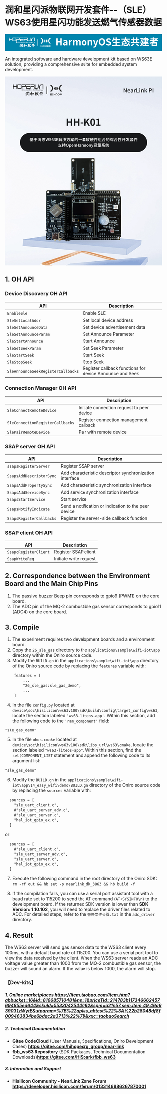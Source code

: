 # 润和星闪派物联网开发套件--（SLE）WS63使用星闪功能发送燃气传感器数据

![hihope_illustration](../../Image/hihope_illustration.png)

An integrated software and hardware development kit based on WS63E solution, providing a comprehensive suite for embedded system development.

![wifi_iot](../../Image/HH-K01.png)

## 1. OH API

### Device Discovery OH API

| API                                | Description                                              |
| ---------------------------------- | -------------------------------------------------------- |
| `EnableSle`                        | Enable SLE                                               |
| `SleSetLocalAddr`                  | Set local device address                                 |
| `SleSetAnnounceData`               | Set device advertisement data                            |
| `SleSetAnnounceParam`              | Set Announce Parameter                                   |
| `SleStartAnnounce`                 | Start Announce                                           |
| `SleSetSeekParam`                  | Set Seek Parameter                                       |
| `SleStartSeek`                     | Start Seek                                               |
| `SleStopSeek`                      | Stop Seek                                                |
| `SleAnnounceSeekRegisterCallbacks` | Register callback functions for device Announce and Seek |

### Connection Manager OH API

| API                              | Description                                |
| -------------------------------- | ------------------------------------------ |
| `SleConnectRemoteDevice`         | Initiate connection request to peer device |
| `SleConnectionRegisterCallbacks` | Register connection management callback    |
| `SlePairRemoteDevice`            | Pair with remote device                    |

### SSAP server OH API

| API                      | Description                                             |
| ------------------------ | ------------------------------------------------------- |
| `ssapsRegisterServer`    | Register SSAP server                                    |
| `SsapsAddDescriptorSync` | Add characteristic descriptor synchronization interface |
| `SsapsAddPropertySync`   | Add characteristic synchronization interface            |
| `SsapsAddServiceSync`    | Add service synchronization interface                   |
| `SsapsStartService`      | Start service                                           |
| `SsapsNotifyIndicate`    | Send a notification or indication to the peer device    |
| `SsapsRegisterCallbacks` | Register the server-side callback function              |

### SSAP client OH API

| API                   | Description            |
| --------------------- | ---------------------- |
| `SsapcRegisterClient` | Register SSAP client   |
| `SsapWriteReq`        | Initiate write request |


## 2. Correspondence between the Environment Board and the Main Chip Pins
1. The passive buzzer Beep pin corresponds to gpio9 (PWM1) on the core board.
1. The ADC pin of the MQ-2 combustible gas sensor corresponds to gpio11 (ADC4) on the core board.

## 3. **Compile**

1. The experiment requires two development boards and a environment board.
2. Copy the `26_sle_gas` directory to the `applications\sample\wifi-iot\app` directory within the Oniro source code.
3. Modify the `BUILD.gn` in the `applications\sample\wifi-iot\app` directory of the Oniro source code by replacing the `features` variable with:

```
    features = [
        ...
        "26_sle_gas:sle_gas_demo",
        ...
    ]
```
4. In the file `config.py` located at `device\soc\hisilicon\ws63v100\sdk\build\config\target_config\ws63`, locate the section labeled `'ws63-liteos-app'`. Within this section, add the following code to the `'ram_component'` field:
```
"sle_gas_demo"
```

5. In the file `ohos.cmake` located at `device\soc\hisilicon\ws63v100\sdk\libs_url\ws63\cmake`, locate the section labeled `"ws63-liteos-app"`. Within this section, find the `set(COMPONENT_LIST` statement and append the following code to its argument list:
```
"sle_gas_demo"
```
6. Modify the `BUILD.gn` in the `applications\sample\wifi-iot\app\14_easy_wifi\demo\BUILD.gn` directory of the Oniro source code by replacing the `sources` variable with:

```
  sources = [ 
    "sle_uart_client.c",
    #"sle_uart_server_adv.c",
    #"sle_uart_server.c",
    "hal_iot_gpio_ex.c",
  ]
```
or
```
  sources = [ 
    #"sle_uart_client.c",
    "sle_uart_server_adv.c",
    "sle_uart_server.c",
    "hal_iot_gpio_ex.c",
  ]
```

7. Execute the following command in the root directory of the Oniro SDK: `rm -rf out && hb set -p nearlink_dk_3863 && hb build -f`

8. If the compilation fails, you can use a serial port assistant tool with a baud rate set to 115200 to send the AT command (`AT+SYSINFO\n`) to the development board. If the returned SDK version is lower than **SDK Version: 1.10.102**, you will need to replace the driver files related to ADC. For detailed steps, refer to the `替换文件步骤.txt` in the `adc_driver` directory.

## 4. Result
The WS63 server will send gas sensor data to the WS63 client every 100ms, with a default baud rate of 115200. You can use a serial port tool to view the data received by the client. When the WS63 server reads an ADC voltage value greater than 1000 from the MQ-2 combustible gas sensor, the buzzer will sound an alarm. If the value is below 1000, the alarm will stop.

### 【Dev-kits】

##### 1. Online marketplaces  https://item.taobao.com/item.htm?abbucket=16&id=816685710481&ns=1&priceTId=214783b117346662457694855ed644&skuId=5533042544092&spm=a21n57.sem.item.49.46a639031zWytE&utparam=%7B%22aplus_abtest%22%3A%22b28048df8f009463834be6bdac2a3713%22%7D&xxc=taobaoSearch

##### 2. **Technical Documentation**

- **Gitee CodeCloud** (User Manuals, Specifications, Oniro Development Cases) **https://gitee.com/hihopeorg_group/near-link**
- **fbb_ws63 Repository** (SDK Packages, Technical Documentation Downloads)**https://gitee.com/HiSpark/fbb_ws63**

##### 3. **Interaction and Support**

- **Hisilicon Community - NearLink Zone Forum** **https://developer.hisilicon.com/forum/0133146886267870001**